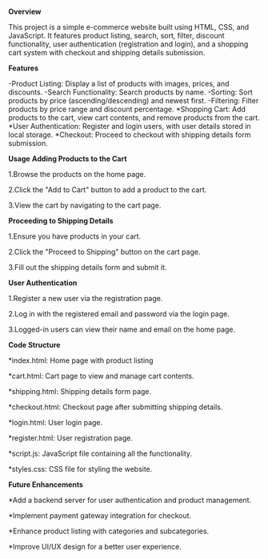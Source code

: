 **Overview**

This project is a simple e-commerce website built using HTML, CSS, and JavaScript. It features product listing, search, sort, filter, discount functionality, user authentication (registration and login), and a shopping cart system with checkout and shipping details submission.

**Features**

-Product Listing: Display a list of products with images, prices, and discounts.
-Search Functionality: Search products by name.
-Sorting: Sort products by price (ascending/descending) and newest first.
-Filtering: Filter products by price range and discount percentage.
*Shopping Cart: Add products to the cart, view cart contents, and remove products from the cart.
*User Authentication: Register and login users, with user details stored in local storage.
*Checkout: Proceed to checkout with shipping details form submission.

**Usage**
**Adding Products to the Cart**

1.Browse the products on the home page.

2.Click the "Add to Cart" button to add a product to the cart.

3.View the cart by navigating to the cart page.

**Proceeding to Shipping Details**

1.Ensure you have products in your cart.

2.Click the "Proceed to Shipping" button on the cart page.

3.Fill out the shipping details form and submit it.

**User Authentication**

1.Register a new user via the registration page.

2.Log in with the registered email and password via the login page.

3.Logged-in users can view their name and email on the home page.

**Code Structure** 

*index.html: Home page with product listing

*cart.html: Cart page to view and manage cart contents.

*shipping.html: Shipping details form page.

*checkout.html: Checkout page after submitting shipping details.

*login.html: User login page.

*register.html: User registration page.

*script.js: JavaScript file containing all the functionality.

*styles.css: CSS file for styling the website.

**Future Enhancements**

*Add a backend server for user authentication and product management.

*Implement payment gateway integration for checkout.

*Enhance product listing with categories and subcategories.

*Improve UI/UX design for a better user experience.
